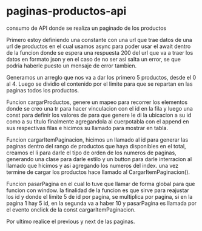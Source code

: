 # paginas-productos-api
consumo de API donde se realiza un paginado de los productos 

Primero estoy definiendo una constante con una url que trae datos de una url de productos en el cual usamos async para poder usar el await dentro de la funcion donde se espera una respuesta 200 del url que va a traer los datos en formato json y en el caso de no ser asi salta un error, se que podria haberle puesto un mensaje de error tambien.

Generamos un arreglo que nos va a dar los primero 5 productos, desde el 0 al 4. Luego se dividio el contenido por el limite para que se repartan en las paginas todos los productos.

Funcion cargarProductos, genere un mapeo para recorrer los elementos donde se creo una tr para hacer vinculacion con el id en la fila y luego una const para definir los valores de para que genere le di la ubicacion a su id como a su titulo finalmente agregandola al cuerpotabla con el append en sus respectivas filas e hicimos su llamado para mostrar en tabla.

Funcion cargarItemPaginacion, hicimos un llamado al id para generar las paginas dentro del rango de productos que haya disponibles en el total, creamos el li para darle el tipo de orden de los numeros de paginas, generando una clase para darle estilo y un button para darle interracion al llamado que hicimos y asi agregando los numeros del index. una vez termine de cargar los productos hace llamado al CargarItemPaginacion().

Funcion pasarPagina en el cual lo tuve que llamar de forma global para que funcion con window. la finalidad de la funcion es que sirve para reajustar los id y donde el limite 5 de id por pagina, se multiplica por pagina, si en la pagina 1 hay 5 id, en la segunda va a haber 10 y pasarPagina es llamada por el evento onclick de la const cargarItemPaginacion.

Por ultimo realice el previous y next de las paginas. 
